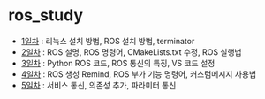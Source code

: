# ros_study

- [1일차](20230502.md) : 리눅스 설치 방법, ROS 설치 방법, terminator
- [2일차](20230503.md) : ROS 설명, ROS 명령어, CMakeLists.txt 수정, ROS 실행법
- [3일차](20230504.md) : Python ROS 코드, ROS 통신의 특징, VS 코드 설정
- [4일차](20230508.md) : ROS 생성 Remind, ROS 부가 기능 명령어, 커스텀메시지 사용법
- [5일차](20230509.md) : 서비스 통신, 의존성 추가, 파라미터 통신
